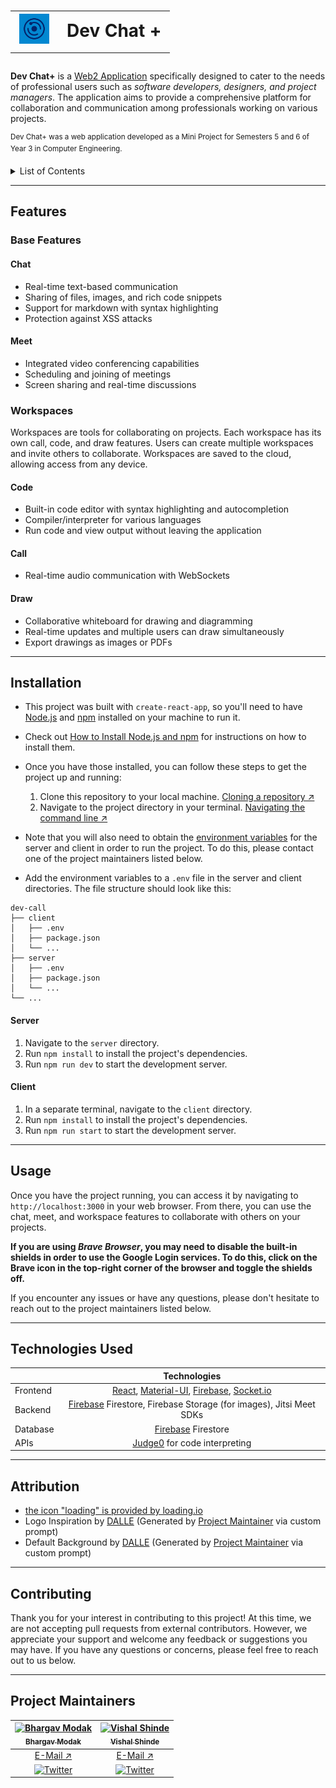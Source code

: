 # <table><tr><td>![Logo](./client/public/assets/icons/maskable_icon_x48.png)</td><td> Dev Chat +</td></tr></table>

**Dev Chat+** is a [Web2 Application](https://ethereum.org/en/developers/docs/web2-vs-web3/) specifically designed to cater to the needs of professional users such as *software developers, designers, and project managers*. The application aims to provide a comprehensive platform for collaboration and communication among professionals working on various projects.

<sup>Dev Chat+ was a web application developed as a Mini Project for Semesters 5 and 6 of Year 3 in Computer Engineering.</sup> 

<details>
  <summary>List of Contents</summary>
  
- [ Dev Chat +](#-dev-chat-)
  - [Features](#features)
    - [Base Features](#base-features)
      - [Chat](#chat)
      - [Meet](#meet)
    - [Workspaces](#workspaces)
      - [Code](#code)
      - [Call](#call)
      - [Draw](#draw)
  - [Installation](#installation)
      - [Server](#server)
      - [Client](#client)
  - [Usage](#usage)
  - [Technologies Used](#technologies-used)
  - [Attribution](#attribution)
  - [Contributing](#contributing)
  - [Project Maintainers](#project-maintainers)
  
</details>

---

## Features

### Base Features

#### Chat
- Real-time text-based communication
- Sharing of files, images, and rich code snippets
- Support for markdown with syntax highlighting
- Protection against XSS attacks

#### Meet 
- Integrated video conferencing capabilities
- Scheduling and joining of meetings
- Screen sharing and real-time discussions

### Workspaces

Workspaces are tools for collaborating on projects. Each workspace has its own call, code, and draw features. Users can create multiple workspaces and invite others to collaborate. Workspaces are saved to the cloud, allowing access from any device.

#### Code
- Built-in code editor with syntax highlighting and autocompletion
- Compiler/interpreter for various languages
- Run code and view output without leaving the application

#### Call
- Real-time audio communication with WebSockets

#### Draw
- Collaborative whiteboard for drawing and diagramming
- Real-time updates and multiple users can draw simultaneously
- Export drawings as images or PDFs

---

## Installation

- This project was built with `create-react-app`, so you'll need to have [Node.js](https://nodejs.org/en/) and [npm](https://www.npmjs.com/) installed on your machine to run it.
- Check out [How to Install Node.js and npm](https://docs.npmjs.com/downloading-and-installing-node-js-and-npm) for instructions on how to install them.
- Once you have those installed, you can follow these steps to get the project up and running:

  1. Clone this repository to your local machine. [Cloning a repository ↗️](https://docs.github.com/en/repositories/creating-and-managing-repositories/cloning-a-repository)
  2. Navigate to the project directory in your terminal. [Navigating the command line ↗️](https://www.digitalcitizen.life/command-prompt-how-use-basic-commands/)

- Note that you will also need to obtain the [environment variables](https://kinsta.com/knowledgebase/what-is-an-environment-variable/) for the server and client in order to run the project. To do this, please contact one of the project maintainers listed below.
- Add the environment variables to a `.env` file in the server and client directories. The file structure should look like this:

```
dev-call
├── client
│   ├── .env
│   ├── package.json
│   └── ...
├── server
│   ├── .env
│   ├── package.json
│   └── ...
└── ...
```

#### Server

1. Navigate to the `server` directory.
2. Run `npm install` to install the project's dependencies. 
3. Run `npm run dev` to start the development server.

#### Client

1. In a separate terminal, navigate to the `client` directory.
2. Run `npm install` to install the project's dependencies.
3. Run `npm run start` to start the development server.

---

## Usage

Once you have the project running, you can access it by navigating to `http://localhost:3000` in your web browser. From there, you can use the chat, meet, and workspace features to collaborate with others on your projects. 

**If you are using *Brave Browser*, you may need to disable the built-in shields in order to use the Google Login services. To do this, click on the Brave icon in the top-right corner of the browser and toggle the shields off.**

If you encounter any issues or have any questions, please don't hesitate to reach out to the project maintainers listed below.

---

## Technologies Used 

|          |                                                                   Technologies                                                                    |
| -------- | :-----------------------------------------------------------------------------------------------------------------------------------------------: |
| Frontend | [React](https://reactjs.org/), [Material-UI](https://material-ui.com/), [Firebase](https://firebase.google.com/), [Socket.io](https://socket.io/) |
| Backend  |                        [Firebase](https://firebase.google.com/) Firestore, Firebase Storage (for images), Jitsi Meet SDKs                         |
| Database |                                                [Firebase](https://firebase.google.com/) Firestore                                                 |
| APIs     |                                                [Judge0](https://judge0.com/) for code interpreting                                                |

---

## Attribution
- [the icon "loading" is provided by loading.io](https://loading.io/icon/)
- Logo Inspiration by [DALLE](https://labs.openai.com) (Generated by [Project Maintainer](https://github.com/TheBrahmnicBoy) via custom prompt)
- Default Background by [DALLE](https://labs.openai.com) (Generated by [Project Maintainer](https://github.com/TheBrahmnicBoy) via custom prompt)

---

## Contributing

Thank you for your interest in contributing to this project! At this time, we are not accepting pull requests from external contributors. However, we appreciate your support and welcome any feedback or suggestions you may have. If you have any questions or concerns, please feel free to reach out to us below.

---

## Project Maintainers

| <a href="https://github.com/TheBrahmnicBoy"><img alt="Bhargav Modak" src="https://avatars.githubusercontent.com/u/82528318?v=4" width="130px;"><br><sub><b>Bhargav Modak</b></sub></a> | <a href="https://github.com/vishal-codes"><img alt="Vishal Shinde" src="https://avatars.githubusercontent.com/u/79784161" width="130px;"><br><sub><b>Vishal Shinde</b></sub></a> |
| :------------------------------------------------------------------------------------------------------------------------------------------------------------------------------------: | :------------------------------------------------------------------------------------------------------------------------------------------------------------------------------: |
|                                                                 <a href="mailto:thebrahmnicboy@gmail.com">E-Mail ↗️</a>                                                                 |                                                                 <a href="mailto:itsvishal2417.com">E-Mail ↗️</a>                                                                  |
|           [![Twitter](https://img.shields.io/badge/twitter-%2300acee.svg?&style=for-the-badge&logo=twitter&logoColor=white&alt=twitter)](https://twitter.com/thebrahmnicboy)           |          [![Twitter](https://img.shields.io/badge/twitter-%2300acee.svg?&style=for-the-badge&logo=twitter&logoColor=white&alt=twitter)](https://twitter.com/vishaltwts)          |